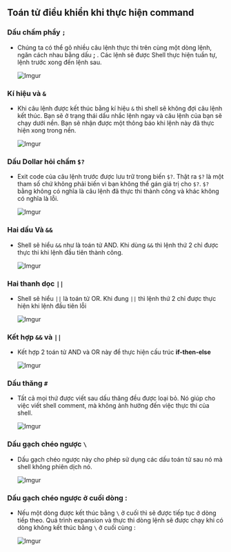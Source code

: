 ﻿## Toán tử điều khiển khi thực hiện command

### Dấu chấm phẩy `;`
- Chúng ta có thể gõ nhiều câu lệnh thực thi trên cùng một dòng lệnh, ngăn cách nhau bằng dấu **;** . Các lệnh sẽ được Shell thực hiện tuần tự, lệnh trước xong đến lệnh sau.

	![Imgur](https://i.imgur.com/xnri24i.png)

### Kí hiệu và `&`
- Khi câu lệnh được kết thúc bằng kí hiệu `&` thì shell sẽ không đợi câu lệnh kết thúc. Bạn sẽ ở trạng thái dấu nhắc lệnh ngay và câu lệnh của bạn sẽ chạy dưới nền. Bạn sẽ nhận được một thông báo khi lệnh này đã thực hiện xong trong nền.

	![Imgur](https://i.imgur.com/7BGoI8I.png)

### Dấu Dollar hỏi chấm `$?`
- Exit code của câu lệnh trước được lưu trữ trong biến `$?`. Thật ra `$?` là một tham số chứ không phải biến vì bạn không thể gán giá trị cho `$?`. `$?` bằng không có nghĩa là câu lệnh đã thực thi thành công và khác không có nghĩa là lỗi.

	![Imgur](https://i.imgur.com/QlsWqBj.png)

### Hai dấu Và `&&`
- Shell sẽ hiểu `&&` như là toán tử AND. Khi dùng `&&` thì lệnh thứ 2 chỉ được thực thi khi lệnh đầu tiên thành công.

	![Imgur](https://i.imgur.com/9YwSUHI.png)

### Hai thanh dọc `||`

- Shell sẽ hiểu `||` là toán tử OR. Khi đung `||` thì lệnh thứ 2 chỉ được thực hiện khi lệnh đầu tiên lỗi

	![Imgur](https://i.imgur.com/Rh0mUdj.png)

### Kết hợp `&&` và `||`

- Kết hợp 2 toán tử AND và OR này để thực hiện cấu trúc **if-then-else**

	![Imgur](https://i.imgur.com/vXzC5pO.png)

### Dấu thăng `#`

- Tất cả mọi thứ được viết sau dấu thăng đều được loại bỏ. Nó giúp cho việc viết shell comment, mà không ảnh hưởng đến việc thực thi của shell.

	![Imgur](https://i.imgur.com/HQHdqNs.png)

### Dấu gạch chéo ngược `\`
- Dấu gạch chéo ngược này cho phép sử dụng các dấu toán tử sau nó mà shell không phiên dịch nó.

	![Imgur](https://i.imgur.com/gvdTx21.png)

### Dấu gạch chéo ngược ở cuối dòng :
- Nếu một dòng được kết thúc bằng `\` ở cuối thì sẽ được tiếp tục ở dòng tiếp theo. Quá trình expansion và thực thi dòng lệnh sẽ được chạy khi có dòng không kết thúc bằng `\` ở cuối cùng :

	![Imgur](https://i.imgur.com/z2fYj7w.png)
